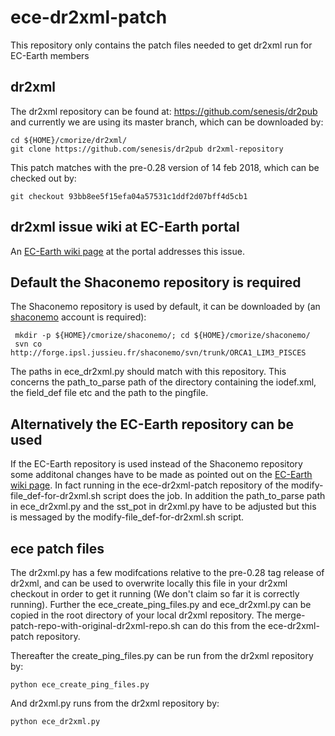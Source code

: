 # ece-dr2xml-patch
This repository only contains the patch files needed to get dr2xml run for EC-Earth members

## dr2xml
The dr2xml repository can be found at: https://github.com/senesis/dr2pub and currently we are using its master branch, which can be downloaded by:
```shell
cd ${HOME}/cmorize/dr2xml/
git clone https://github.com/senesis/dr2pub dr2xml-repository
```
This patch matches with the pre-0.28 version of 14 feb 2018, which can be checked out by:
```shell
git checkout 93bb8ee5f15efa04a57531c1ddf2d07bff4d5cb1
```

## dr2xml issue wiki at EC-Earth portal
An [EC-Earth wiki page](https://dev.ec-earth.org/projects/cmip6/wiki/Dr2xml_issues) at the portal addresses this issue.

## Default the Shaconemo repository is required
The Shaconemo repository is used by default, it can be downloaded by (an [shaconemo](http://forge.ipsl.jussieu.fr/nemo/wiki/Users) account is required):

```shell
 mkdir -p ${HOME}/cmorize/shaconemo/; cd ${HOME}/cmorize/shaconemo/
 svn co http://forge.ipsl.jussieu.fr/shaconemo/svn/trunk/ORCA1_LIM3_PISCES
```
The paths in ece_dr2xml.py should match with this repository. This concerns the path_to_parse path of the directory containing the iodef.xml, the field_def file etc and the path to the pingfile.

## Alternatively the EC-Earth repository can be used
If the EC-Earth repository is used instead of the Shaconemo repository some additonal changes have to be made as pointed out on the [EC-Earth wiki page](https://dev.ec-earth.org/projects/cmip6/wiki/Dr2xml_issues). In fact running in the ece-dr2xml-patch repository of the  modify-file_def-for-dr2xml.sh  script does the job. In addition the path_to_parse path in ece_dr2xml.py and the sst_pot in dr2xml.py have to be adjusted but this is messaged by the modify-file_def-for-dr2xml.sh script.

## ece patch files
The dr2xml.py has a few modifcations relative to the pre-0.28 tag release of dr2xml, and can be used to overwrite locally this file in your dr2xml checkout in order to get it running (We don't claim so far it is correctly running). Further the ece_create_ping_files.py and ece_dr2xml.py can be copied in the root directory of your local dr2xml repository. The  merge-patch-repo-with-original-dr2xml-repo.sh  can do this from the ece-dr2xml-patch repository.

Thereafter the create_ping_files.py can be run from the dr2xml repository by:

 ```shell
python ece_create_ping_files.py
 ```
And dr2xml.py runs from the dr2xml repository by:

 ```shell
python ece_dr2xml.py
 ```
